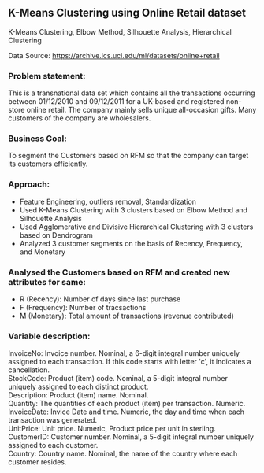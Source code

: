 ## K-Means Clustering using Online Retail dataset
K-Means Clustering, Elbow Method, Silhouette Analysis, Hierarchical Clustering <br>

Data Source: https://archive.ics.uci.edu/ml/datasets/online+retail <br>

### Problem statement:
This is a transnational data set which contains all the transactions occurring between 01/12/2010 and 09/12/2011 for a UK-based and registered non-store online retail. The company mainly sells unique all-occasion gifts. Many customers of the company are wholesalers.
<br>

### Business Goal:
To segment the Customers based on RFM so that the company can target its customers efficiently. <br>

### Approach:
* Feature Engineering, outliers removal, Standardization
* Used K-Means Clustering with 3 clusters based on Elbow Method and Silhouette Analysis
* Used Agglomerative and Divisive Hierarchical Clustering with 3 clusters based on Dendrogram
* Analyzed 3 customer segments on the basis of Recency, Frequency, and Monetary

### Analysed the Customers based on RFM and created new attributes for same:

* R (Recency): Number of days since last purchase
* F (Frequency): Number of tracsactions
* M (Monetary): Total amount of transactions (revenue contributed)

### Variable description:
InvoiceNo: Invoice number. Nominal, a 6-digit integral number uniquely assigned to each transaction. If this code starts with letter 'c', it indicates a cancellation. <br>
StockCode: Product (item) code. Nominal, a 5-digit integral number uniquely assigned to each distinct product. <br>
Description: Product (item) name. Nominal. <br>
Quantity: The quantities of each product (item) per transaction. Numeric. <br>
InvoiceDate: Invice Date and time. Numeric, the day and time when each transaction was generated. <br>
UnitPrice: Unit price. Numeric, Product price per unit in sterling. <br>
CustomerID: Customer number. Nominal, a 5-digit integral number uniquely assigned to each customer. <br>
Country: Country name. Nominal, the name of the country where each customer resides. <br>
